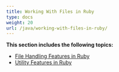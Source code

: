 ```yaml
---
title: Working With Files in Ruby
type: docs
weight: 20
url: /java/working-with-files-in-ruby/
---
```


**This section includes the following topics:**

- [File Handling Features in Ruby](/cells/java/file-handling-features-in-ruby/)
- [Utility Features in Ruby](/cells/java/utility-features-in-ruby/)
